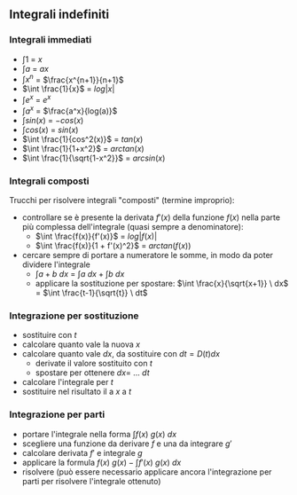 ## Integrali indefiniti

### Integrali immediati

- $\int 1$ = $x$
- $\int a$ = $ax$
- $\int x^n$ = $\frac{x^{n+1}}{n+1}$
- $\int \frac{1}{x}$ = $log|x|$
- $\int e^x$ = $e^x$
- $\int a^x$ = $\frac{a^x}{log(a)}$
- $\int sin(x)$ = $-cos(x)$
- $\int cos(x)$ = $sin(x)$
- $\int \frac{1}{cos^2(x)}$ = $tan(x)$
- $\int \frac{1}{1+x^2}$ = $arctan(x)$
- $\int \frac{1}{\sqrt{1-x^2}}$ = $arcsin(x)$

### Integrali composti

Trucchi per risolvere integrali "composti" (termine improprio):
- controllare se è presente la derivata $f'(x)$ della funzione $f(x)$ nella parte più complessa dell'integrale (quasi sempre a denominatore):
	- $\int \frac{f(x)}{f'(x)}$ = $log|f(x)|$
	- $\int \frac{f(x)}{1 + f'(x)^2}$ = $arctan(f(x))$
- cercare sempre di portare a numeratore le somme, in modo da poter dividere l'integrale
	- $\int a + b \ dx$ = $\int a \ dx + \int b \ dx$
	- applicare la sostituzione per spostare: $\int \frac{x}{\sqrt{x+1}} \ dx$ = $\int \frac{t-1}{\sqrt{t}} \ dt$

### Integrazione per sostituzione

- sostituire con $t$
- calcolare quanto vale la nuova $x$
- calcolare quanto vale $dx$, da sostituire con $dt = D(t) dx$
	- derivate il valore sostituito con $t$
	- spostare per ottenere $dx =\ ...\ dt$
- calcolare l'integrale per $t$
- sostituire nel risultato il a $x$ a $t$

### Integrazione per parti

- portare l'integrale nella forma $\int f(x) \ g(x) \ dx$
- scegliere una funzione da derivare $f$ e una da integrare $g'$
- calcolare derivata $f'$ e integrale $g$
- applicare la formula $f(x) \ g(x) - \int f'(x) \ g(x) \ dx$
- risolvere (può essere necessario applicare ancora l'integrazione per parti per risolvere l'integrale ottenuto)
